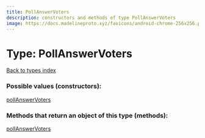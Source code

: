```yaml
---
title: PollAnswerVoters
description: constructors and methods of type PollAnswerVoters
image: https://docs.madelineproto.xyz/favicons/android-chrome-256x256.png
---
```

# Type: PollAnswerVoters
[Back to types index](index.md)



### Possible values (constructors):

[pollAnswerVoters](../constructors/pollAnswerVoters.md)  



### Methods that return an object of this type (methods):



[pollAnswerVoters](../constructors/pollAnswerVoters.md)  

